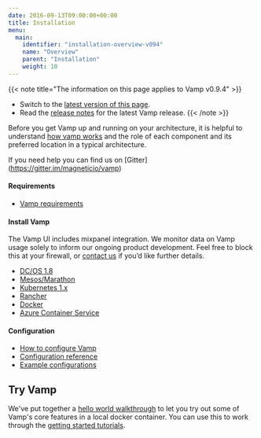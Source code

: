 ```yaml
---
date: 2016-09-13T09:00:00+00:00
title: Installation
menu:
  main:
    identifier: "installation-overview-v094"
    name: "Overview"
    parent: "Installation"
    weight: 10
---
```


{{< note title="The information on this page applies to Vamp v0.9.4" >}}

* Switch to the [latest version of this page](/documentation/installation/overview).
* Read the [release notes](/documentation/release-notes/latest) for the latest Vamp release.
{{< /note >}}

Before you get Vamp up and running on your architecture, it is helpful to understand [how vamp works](/documentation/how-vamp-works/architecture-and-components) and the role of each component and its preferred location in a typical architecture.

If you need help you can find us on [Gitter] (https://gitter.im/magneticio/vamp)

#### Requirements

* [Vamp requirements](/documentation/how-vamp-works/requirements)

#### Install Vamp
The Vamp UI includes mixpanel integration. We monitor data on Vamp usage solely to inform our ongoing product development. Feel free to block this at your firewall, or [contact us](/contact) if you’d like further details.

* [DC/OS 1.8](/documentation/installation/v0.9.4/dcos)
* [Mesos/Marathon](/documentation/installation/v0.9.4/mesos-marathon)
* [Kubernetes 1.x](/documentation/installation/v0.9.4/kubernetes)
* [Rancher](/documentation/installation/v0.9.4/rancher)
* [Docker](/documentation/installation/v0.9.4/docker)
* [Azure Container Service](/documentation/installation/v0.9.4/azure-container-service)

#### Configuration

* [How to configure Vamp](/documentation/configure/v0.9.4/configure-vamp/)
* [Configuration reference](/documentation/configure/v0.9.4/configuration-reference/)
* [Example configurations](/documentation/configure/v0.9.4/example-configurations/)

## Try Vamp

We've put together a [hello world walkthrough](/documentation/installation/v0.9.4/hello-world/) to let you try out some of Vamp's core features in a local docker container. You can use this to work through the [getting started tutorials](/documentation/tutorials/).


